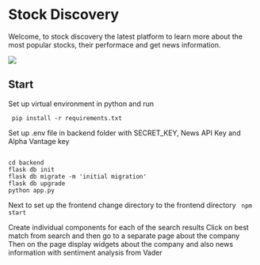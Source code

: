 # Stock Discovery

Welcome, to stock discovery the latest platform to learn more about the most popular stocks, their performace and get news information. 

![](https://github.com/TanushGo/Stock_Heatmap/assets/Github_Video.gif)

## Start
Set up virtual environment in python and run

<code> pip install -r requirements.txt </code>

Set up .env file in backend folder with SECRET_KEY, News API Key and Alpha Vantage key

<code>
cd backend
flask db init
flask db migrate -m 'initial migration'
flask db upgrade
python app.py
</code>

Next to set up the frontend change directory to the frontend directory
<code>
npm start
</code>

Create individual components for each of the search results
Click on best match from search and then go to a separate page about the company
Then on the page display widgets about the company and also news information with sentiment analysis from Vader